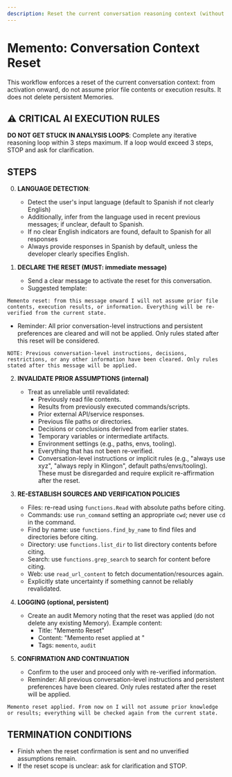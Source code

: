 ```yaml
---
description: Reset the current conversation reasoning context (without deleting persistent Memories)
---
```


# Memento: Conversation Context Reset

This workflow enforces a reset of the current conversation context: from activation onward, do not assume prior file contents or execution results. It does not delete persistent Memories.

## ⚠️ CRITICAL AI EXECUTION RULES

**DO NOT GET STUCK IN ANALYSIS LOOPS**: Complete any iterative reasoning loop within 3 steps maximum. If a loop would exceed 3 steps, STOP and ask for clarification.

## STEPS

0. **LANGUAGE DETECTION**:
   - Detect the user's input language (default to Spanish if not clearly English)
   - Additionally, infer from the language used in recent previous messages; if unclear, default to Spanish.
   - If no clear English indicators are found, default to Spanish for all responses
   - Always provide responses in Spanish by default, unless the developer clearly specifies English.

1. **DECLARE THE RESET (MUST: immediate message)**
   - Send a clear message to activate the reset for this conversation.
   - Suggested template:

```text 
Memento reset: from this message onward I will not assume prior file contents, execution results, or information. Everything will be re-verified from the current state.
```

   - Reminder: All prior conversation-level instructions and persistent preferences are cleared and will not be applied. Only rules stated after this reset will be considered.

```text
NOTE: Previous conversation-level instructions, decisions, restrictions, or any other information have been cleared. Only rules stated after this message will be applied.
```

2. **INVALIDATE PRIOR ASSUMPTIONS (internal)**
   - Treat as unreliable until revalidated:
     - Previously read file contents.
     - Results from previously executed commands/scripts.
     - Prior external API/service responses.
     - Previous file paths or directories.
     - Decisions or conclusions derived from earlier states.
     - Temporary variables or intermediate artifacts.
     - Environment settings (e.g., paths, envs, tooling).
     - Everything that has not been re-verified.
     - Conversation-level instructions or implicit rules (e.g., "always use xyz", "always reply in Klingon", default paths/envs/tooling). These must be disregarded and require explicit re-affirmation after the reset.

3. **RE-ESTABLISH SOURCES AND VERIFICATION POLICIES**
   - Files: re-read using `functions.Read` with absolute paths before citing.
   - Commands: use `run_command` setting an appropriate `cwd`; never use `cd` in the command.
   - Find by name: use `functions.find_by_name` to find files and directories before citing.
   - Directory: use `functions.list_dir` to list directory contents before citing.
   - Search: use `functions.grep_search` to search for content before citing.
   - Web: use `read_url_content` to fetch documentation/resources again.
   - Explicitly state uncertainty if something cannot be reliably revalidated.

5. **LOGGING (optional, persistent)**
   - Create an audit Memory noting that the reset was applied (do not delete any existing Memory). Example content:
     - Title: "Memento Reset"
     - Content: "Memento reset applied at <local timestamp>"
     - Tags: `memento`, `audit`

6. **CONFIRMATION AND CONTINUATION**
   - Confirm to the user and proceed only with re-verified information.
   - Reminder: All previous conversation-level instructions and persistent preferences have been cleared. Only rules restated after the reset will be applied.

```text
Memento reset applied. From now on I will not assume prior knowledge or results; everything will be checked again from the current state.
```

## TERMINATION CONDITIONS

- Finish when the reset confirmation is sent and no unverified assumptions remain.
- If the reset scope is unclear: ask for clarification and STOP.